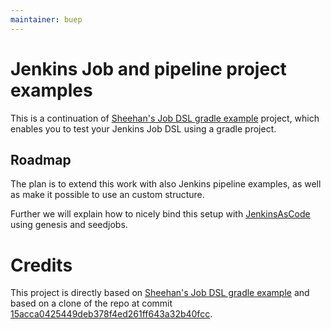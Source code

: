 ```yaml
---
maintainer: buep
---
```


# Jenkins Job and pipeline project examples

This is a continuation of [Sheehan's Job DSL gradle example](https://github.com/sheehan/job-dsl-gradle-example) project, which enables you to test your Jenkins Job DSL using a gradle project.

## Roadmap

The plan is to extend this work with also Jenkins pipeline examples, as well as make it possible to use an custom structure.

Further we will explain how to nicely bind this setup with [JenkinsAsCode](https://github.com/Praqma/JenkinsAsCodeReference) using genesis and seedjobs.

# Credits

This project is directly based on [Sheehan's Job DSL gradle example](https://github.com/sheehan/job-dsl-gradle-example) and based on a clone of the repo at commit [15acca0425449deb378f4ed261ff643a32b40fcc](https://github.com/sheehan/job-dsl-gradle-example/commit/15acca0425449deb378f4ed261ff643a32b40fcc).

